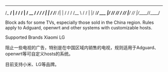   _______    __      ___    ____  _____
 /_  __/ |  / /     /   |  / __ \/ ___/
  / /  | | / /_____/ /| | / / / /\__ \ 
 / /   | |/ /_____/ ___ |/ /_/ /___/ / 
/_/    |___/     /_/  |_/_____//____/  
                                       

Block ads for some TVs, especially those sold in the China region. Rules apply to Adguard, openwrt and other systems with customizable hosts.

Supported Brands
Xiaomi
LG

阻止一些电视的广告，特别是在中国区域内销售的电视，规则适用于Adguard、openwrt等可自定义hosts的系统。

目前支持小米、LG等品牌。
